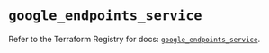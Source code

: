 # `google_endpoints_service`

Refer to the Terraform Registry for docs: [`google_endpoints_service`](https://registry.terraform.io/providers/hashicorp/google/6.33.0/docs/resources/endpoints_service).
